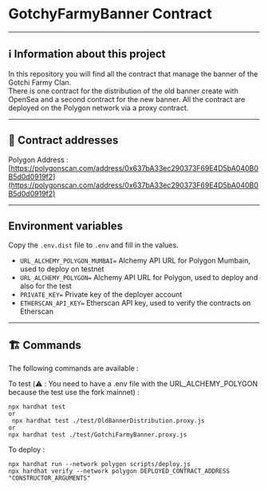 # GotchyFarmyBanner Contract

---
## ℹ️ Information about this project

In this repository you will find all the contract that manage the banner of the Gotchi Farmy Clan.  <br />
There is one contract for the distribution of the old banner create with OpenSea and a second contract for the new banner.
All the contract are deployed on the Polygon network via a proxy contract.

---
## 📝 Contract addresses

Polygon Address : [https://polygonscan.com/address/0x637bA33ec290373F69E4D5bA040B0B5d0d0919f2](https://polygonscan.com/address/0x637bA33ec290373F69E4D5bA040B0B5d0d0919f2)

---
## Environment variables

Copy the `.env.dist` file to `.env` and fill in the values.

* `URL_ALCHEMY_POLYGON_MUMBAI=`  Alchemy API URL for Polygon Mumbain, used to deploy on testnet
* `URL_ALCHEMY_POLYGON=` Alchemy API URL for Polygon, used to deploy and also for the test
* `PRIVATE_KEY=` Private key of the deployer account
* `ETHERSCAN_API_KEY=` Etherscan API key, used to verify the contracts on Etherscan


---
## 🏗️ Commands
The following commands are available :

To test (⚠️ : You need to have a .env file with the URL_ALCHEMY_POLYGON because the test use the fork mainnet) :
```shell
npx hardhat test 
or 
 npx hardhat test ./test/OldBannerDistribution.proxy.js
or
npx hardhat test ./test/GotchiFarmyBanner.proxy.js
```

To deploy :
```shell
npx hardhat run --network polygon scripts/deploy.js
npx hardhat verify --network polygon DEPLOYED_CONTRACT_ADDRESS "CONSTRUCTOR_ARGUMENTS"
```
